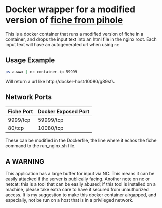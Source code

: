 # Docker wrapper for a modified version of [fiche from pihole](https://github.com/pi-hole/tricorder) 
This is a docker container that runs a modified version of fiche in a container, and drops the input text into an html file in the nginx root. Each input text will have an autogenerated url when using `nc`
## Usage Example
```bash
ps auwwx | nc container-ip 59999
```
Will return a url like http://docker-host:10080/g89sfs.
## Network Ports
| Fiche Port | Docker Exposed Port |
| ---------- | ------------------- |
| 9999/tcp   | 59999/tcp           |
| 80/tcp     | 10080/tcp           |

These can be modified in the Dockerfile, the line where it echos the fiche command to the run_nginx.sh file.

## A WARNING
This application has a large buffer for input via NC. This means it can be easily attacked if the server is publically facing.
Another note on nc or netcat: this is a tool that can be easily abused; if this tool is installed on a machine, please take extra care to have it secured from unauthorized access. It is my suggestion to make this docker container airgapped, and especially, not be run on a host that is in a privileged network.
